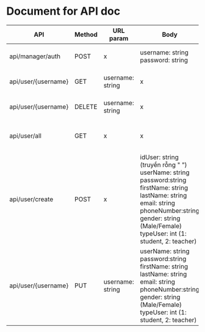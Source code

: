 # Document for API doc




| API                 | Method | URL param        | Body                                                                                                                                                                                                                                       | Note                                   |
|---------------------|--------|------------------|--------------------------------------------------------------------------------------------------------------------------------------------------------------------------------------------------------------------------------------------|----------------------------------------|
| api/manager/auth    | POST   | x                | username: string<br/>password: string                                                                                                                                                                                                      | Authenticate (xài cho tất cả user)     |
| api/user/{username} | GET    | username: string | x                                                                                                                                                                                                                                          | Lấy thông tin user từ username         |
| api/user/{username} | DELETE | username: string | x                                                                                                                                                                                                                                          | Xóa username ra khỏi db                |
| api/user/all        | GET    | x                | x                                                                                                                                                                                                                                          | Lấy tất cả thông tin user lưu trong db |
| api/user/create     | POST   | x                | idUser: string (truyền rỗng " ")<br/>userName: string<br/>password:string<br/>firstName: string<br/> lastName: string<br/>email: string<br/>phoneNumber:string<br/>gender: string (Male/Female)<br/>typeUser: int (1: student, 2: teacher) | Thêm user vào DB                       |
| api/user/{username} | PUT    | username: string | userName: string<br/>password:string<br/>firstName: string<br/> lastName: string<br/>email: string<br/>phoneNumber:string<br/>gender: string (Male/Female)<br/>typeUser: int (1: student, 2: teacher)                                      | Sửa thông tin user dựa trên username   |

